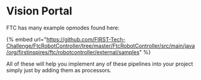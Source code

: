 # Vision Portal

FTC has many example opmodes found here:&#x20;

{% embed url="https://github.com/FIRST-Tech-Challenge/FtcRobotController/tree/master/FtcRobotController/src/main/java/org/firstinspires/ftc/robotcontroller/external/samples" %}

All of these will help you implement any of these pipelines into your project simply just by adding them as processors.
